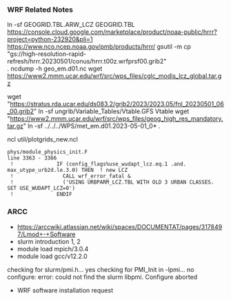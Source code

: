 ### WRF Related Notes
ln -sf  GEOGRID.TBL.ARW_LCZ GEOGRID.TBL
https://console.cloud.google.com/marketplace/product/noaa-public/hrrr?project=python-232920&pli=1
https://www.nco.ncep.noaa.gov/pmb/products/hrrr/
gsutil -m cp \
  "gs://high-resolution-rapid-refresh/hrrr.20230501/conus/hrrr.t00z.wrfprsf00.grib2" \
  .
ncdump -h geo_em.d01.nc
wget https://www2.mmm.ucar.edu/wrf/src/wps_files/cglc_modis_lcz_global.tar.gz

wget "https://stratus.rda.ucar.edu/ds083.2/grib2/2023/2023.05/fnl_20230501_06_00.grib2"
ln -sf ungrib/Variable_Tables/Vtable.GFS Vtable
wget "https://www2.mmm.ucar.edu/wrf/src/wps_files/geog_high_res_mandatory.tar.gz"
ln -sf ../../../WPS/met_em.d01.2023-05-01_0* .

ncl util/plotgrids_new.ncl 

```
phys/module_physics_init.F
line 3363 - 3366
 !              IF (config_flags%use_wudapt_lcz.eq.1 .and. max_utype_urb2d.le.3.0) THEN  ! new LCZ
 !                CALL wrf_error_fatal &
 !                ('USING URBPARM_LCZ.TBL WITH OLD 3 URBAN CLASSES. SET USE_WUDAPT_LCZ=0')
 !              ENDIF
 ```
 
### ARCC
- https://arccwiki.atlassian.net/wiki/spaces/DOCUMENTAT/pages/3178497/Lmod+-+Software
- slurm introduction 1, 2
- module load mpich/3.0.4
- module load gcc/v12.2.0

checking for slurm/pmi.h... yes
checking for PMI_Init in -lpmi... no
configure: error: could not find the slurm libpmi.  Configure aborted

* WRF software installation request